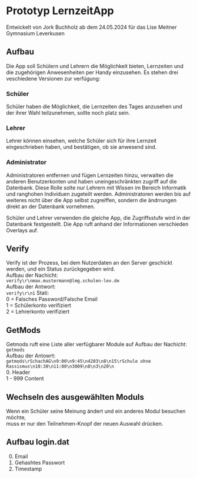 # Prototyp LernzeitApp
Entwickelt von Jork Buchholz ab dem 24.05.2024 für das Lise Meitner Gymnasium Leverkusen
## Aufbau
Die App soll Schülern und Lehrern die Möglichkeit bieten, Lernzeiten und die zugehörigen Anwesenheiten per Handy einzusehen.
Es stehen drei veschiedene Versionen zur verfügung:
### Schüler
Schüler haben die Möglichkeit, die Lernzeiten des Tages anzusehen und der ihrer Wahl teilzunehmen, sollte noch platz sein.
### Lehrer
Lehrer können einsehen, welche Schüler sich für ihre Lernzeit eingeschrieben haben,
und bestätigen, ob sie anwesend sind.
### Administrator
Administratoren entfernen und fügen Lernzeiten hinzu, verwalten die anderen Benutzerkonten und haben uneingeschränkten zugriff auf die Datenbank.
Diese Rolle solte nur Lehrern mit Wissen im Bereich Informatik und ranghohen Individuen zugeteilt werden.
Administratoren werden bis auf weiteres nicht über die App selbst zugreiffen, sondern die ändrrungen direkt an der Datenbank vornehmen.

Schüler und Lehrer verwenden die gleiche App, die Zugriffsstufe wird in der Datenbank festgestellt. Die App ruft anhand der Informationen verschieden Overlays auf.

## Verify
Verify ist der Prozess, bei dem Nutzerdaten an den Server geschickt werden, und ein Status zurückgegeben wird.  
Aufbau der Nachicht:  
```verify\r\nmax.mustermann@lmg.schulen-lev.de```  
Aufbau der Antwort:  
```verify\r\n1```
Stati:  
0 = Falsches Password/Falsche Email  
1 = Schülerkonto verifiziert  
2 = Lehrerkonto  verifiziert   
## GetMods
Getmods ruft eine Liste aller verfügbarer Module auf
Aufbau der Nachicht:
```getmods```  
Aufbau der Antowrt:  
```getmods\rSchachAG\n9:00\n9:45\n4203\n8\n15\rSchule ohne Rassismus\n10:30\n11:00\n3009\n8\n3\n20\n```  
0.      Header  
1 - 999 Content  
## Wechseln des ausgewählten Moduls
Wenn ein Schüler seine Meinung ändert und ein anderes Modul besuchen möchte,  
muss er nur den Teilnehmen-Knopf der neuen Auswahl drücken.
## Aufbau login.dat
0. Email
1. Gehashtes Passwort
2. Timestamp
